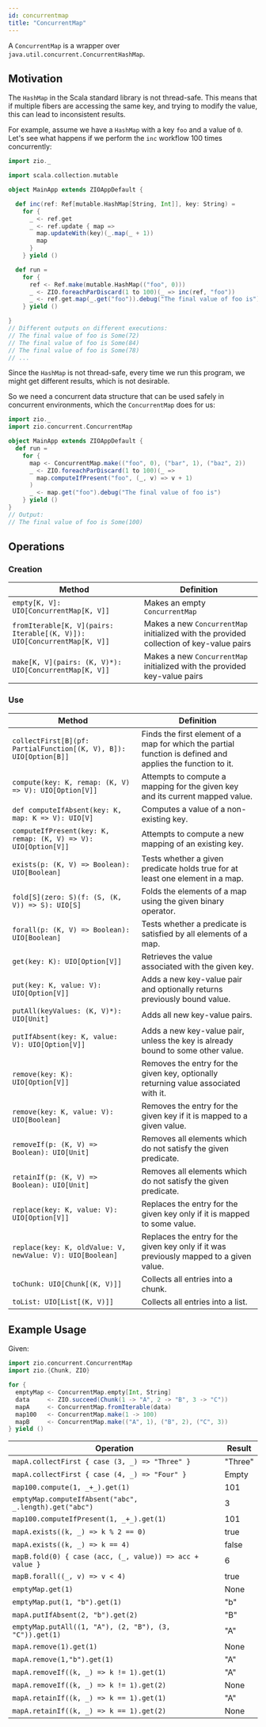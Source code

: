 ```yaml
---
id: concurrentmap
title: "ConcurrentMap"
---
```


A `ConcurrentMap` is a wrapper over `java.util.concurrent.ConcurrentHashMap`.

## Motivation

The `HashMap` in the Scala standard library is not thread-safe. This means that if multiple fibers are accessing the same key, and trying to modify the value, this can lead to inconsistent results.

For example, assume we have a `HashMap` with a key `foo` and a value of `0`. Let's see what happens if we perform the `inc` workflow 100 times concurrently:

```scala mdoc:compile-only
import zio._

import scala.collection.mutable

object MainApp extends ZIOAppDefault {

  def inc(ref: Ref[mutable.HashMap[String, Int]], key: String) =
    for {
      _ <- ref.get
      _ <- ref.update { map =>
        map.updateWith(key)(_.map(_ + 1))
        map
      }
    } yield ()

  def run =
    for {
      ref <- Ref.make(mutable.HashMap(("foo", 0)))
      _ <- ZIO.foreachParDiscard(1 to 100)(_ => inc(ref, "foo"))
      _ <- ref.get.map(_.get("foo")).debug("The final value of foo is")
    } yield ()

}
// Different outputs on different executions:
// The final value of foo is Some(72)
// The final value of foo is Some(84)
// The final value of foo is Some(78)
// ...
```

Since the `HashMap` is not thread-safe, every time we run this program, we might get different results, which is not desirable.

So we need a concurrent data structure that can be used safely in concurrent environments, which the `ConcurrentMap` does for us:

```scala mdoc:compile-only
import zio._
import zio.concurrent.ConcurrentMap

object MainApp extends ZIOAppDefault {
  def run =
    for {
      map <- ConcurrentMap.make(("foo", 0), ("bar", 1), ("baz", 2))
      _ <- ZIO.foreachParDiscard(1 to 100)(_ =>
        map.computeIfPresent("foo", (_, v) => v + 1)
      )
      _ <- map.get("foo").debug("The final value of foo is")
    } yield ()
}
// Output:
// The final value of foo is Some(100)
```

## Operations

### Creation

| Method                                                                | Definition                                                                              |
|-----------------------------------------------------------------------|-----------------------------------------------------------------------------------------|
|`empty[K, V]: UIO[ConcurrentMap[K, V]]`                                | Makes an empty `ConcurrentMap`                                                          |
|`fromIterable[K, V](pairs: Iterable[(K, V)]): UIO[ConcurrentMap[K, V]]`| Makes a new `ConcurrentMap` initialized with the provided collection of key-value pairs |
|`make[K, V](pairs: (K, V)*): UIO[ConcurrentMap[K, V]]`                 | Makes a new `ConcurrentMap` initialized with the provided key-value pairs               |

### Use

| Method                                                            | Definition                                                                                                 |
|-------------------------------------------------------------------|------------------------------------------------------------------------------------------------------------|
| `collectFirst[B](pf: PartialFunction[(K, V), B]): UIO[Option[B]]` | Finds the first element of a map for which the partial function is defined and applies the function to it. | 
| `compute(key: K, remap: (K, V) => V): UIO[Option[V]]`             | Attempts to compute a mapping for the given key and its current mapped value.                              |
| `def computeIfAbsent(key: K, map: K => V): UIO[V]`                | Computes a value of a non-existing key.                                                                    |
| `computeIfPresent(key: K, remap: (K, V) => V): UIO[Option[V]]`    | Attempts to compute a new mapping of an existing key.                                                      |
| `exists(p: (K, V) => Boolean): UIO[Boolean]`                      | Tests whether a given predicate holds true for at least one element in a map.                              |
| `fold[S](zero: S)(f: (S, (K, V)) => S): UIO[S]`                   | Folds the elements of a map using the given binary operator.                                               |
| `forall(p: (K, V) => Boolean): UIO[Boolean]`                      | Tests whether a predicate is satisfied by all elements of a map.                                           |
| `get(key: K): UIO[Option[V]]`                                     | Retrieves the value associated with the given key.                                                         |
| `put(key: K, value: V): UIO[Option[V]]`                           | Adds a new key-value pair and optionally returns previously bound value.                                   |
| `putAll(keyValues: (K, V)*): UIO[Unit]`                           | Adds all new key-value pairs.                                                                              |                                                                              |
| `putIfAbsent(key: K, value: V): UIO[Option[V]]`                   | Adds a new key-value pair, unless the key is already bound to some other value.                            |                            
| `remove(key: K): UIO[Option[V]]`                                  | Removes the entry for the given key, optionally returning value associated with it.                        |                        
| `remove(key: K, value: V): UIO[Boolean]`                          | Removes the entry for the given key if it is mapped to a given value.                                      |                                      
| `removeIf(p: (K, V) => Boolean): UIO[Unit]`                       | Removes all elements which do not satisfy the given predicate.                                             |                                             
| `retainIf(p: (K, V) => Boolean): UIO[Unit]`                       | Removes all elements which do not satisfy the given predicate.                                             |                                             
| `replace(key: K, value: V): UIO[Option[V]]`                       | Replaces the entry for the given key only if it is mapped to some value.                                   |                                   
| `replace(key: K, oldValue: V, newValue: V): UIO[Boolean]`         | Replaces the entry for the given key only if it was previously mapped to a given value.                    |                    
| `toChunk: UIO[Chunk[(K, V)]]`                                     | Collects all entries into a chunk.                                                                         |                                                                         
| `toList: UIO[List[(K, V)]]`                                       | Collects all entries into a list.                                                                          |                                                                          

## Example Usage

Given:

```scala mdoc:silent
import zio.concurrent.ConcurrentMap
import zio.{Chunk, ZIO}

for {
  emptyMap <- ConcurrentMap.empty[Int, String]
  data     <- ZIO.succeed(Chunk(1 -> "A", 2 -> "B", 3 -> "C"))
  mapA     <- ConcurrentMap.fromIterable(data)
  map100   <- ConcurrentMap.make(1 -> 100)
  mapB     <- ConcurrentMap.make(("A", 1), ("B", 2), ("C", 3))
} yield ()
```

| Operation                                                | Result  |
|----------------------------------------------------------|---------|
| `mapA.collectFirst { case (3, _) => "Three" }`           | "Three" |
| `mapA.collectFirst { case (4, _) => "Four" }`            | Empty   |
| `map100.compute(1, _+_).get(1)`                          | 101     |
| `emptyMap.computeIfAbsent("abc", _.length).get("abc")`   | 3       |
| `map100.computeIfPresent(1, _+_).get(1)`                 | 101     |
| `mapA.exists((k, _) => k % 2 == 0)`                      | true    |
| `mapA.exists((k, _) => k == 4)`                          | false   |
| `mapB.fold(0) { case (acc, (_, value)) => acc + value }` | 6       |
| `mapB.forall((_, v) => v < 4)`                           | true    |
| `emptyMap.get(1)`                                        | None    |
| `emptyMap.put(1, "b").get(1)`                            | "b"     |
| `mapA.putIfAbsent(2, "b").get(2)`                        | "B"     |
| `emptyMap.putAll((1, "A"), (2, "B"), (3, "C")).get(1)`   | "A"     |
| `mapA.remove(1).get(1)`                                  | None    |
| `mapA.remove(1,"b").get(1)`                              | "A"     |
| `mapA.removeIf((k, _) => k != 1).get(1)`                 | "A"     |
| `mapA.removeIf((k, _) => k != 1).get(2)`                 | None    |
| `mapA.retainIf((k, _) => k == 1).get(1)`                 | "A"     |
| `mapA.retainIf((k, _) => k == 1).get(2)`                 | None    |
